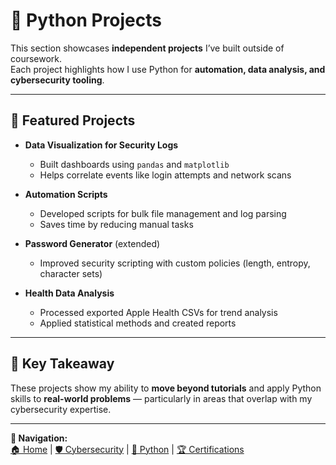 # 🧰 **Python Projects**

This section showcases **independent projects** I’ve built outside of coursework.  
Each project highlights how I use Python for **automation, data analysis, and cybersecurity tooling**.  

---

## 📂 Featured Projects

- **Data Visualization for Security Logs**  
  - Built dashboards using `pandas` and `matplotlib`  
  - Helps correlate events like login attempts and network scans  

- **Automation Scripts**  
  - Developed scripts for bulk file management and log parsing  
  - Saves time by reducing manual tasks  

- **Password Generator** (extended)  
  - Improved security scripting with custom policies (length, entropy, character sets)  

- **Health Data Analysis**  
  - Processed exported Apple Health CSVs for trend analysis  
  - Applied statistical methods and created reports  

---

## 📌 Key Takeaway
These projects show my ability to **move beyond tutorials** and apply Python skills to **real-world problems** — particularly in areas that overlap with my cybersecurity expertise.  


---
**🔗 Navigation:**  
[🏠 Home](../index.md) | [🛡️ Cybersecurity](cybersecurity/index.md) | [🐍 Python](python/index.md) | [🏆 Certifications](certifications.md)